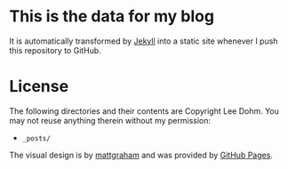 
# This is the data for my blog

It is automatically transformed by [Jekyll](https://github.com/mojombo/jekyll) into a static site whenever I push this repository to GitHub.

# License

The following directories and their contents are Copyright Lee Dohm. You may not reuse anything therein without my permission:

* `_posts/`

The visual design is by [mattgraham](http://twitter.com/#!/michigangraham) and was provided by [GitHub Pages](https://pages.github.com).
